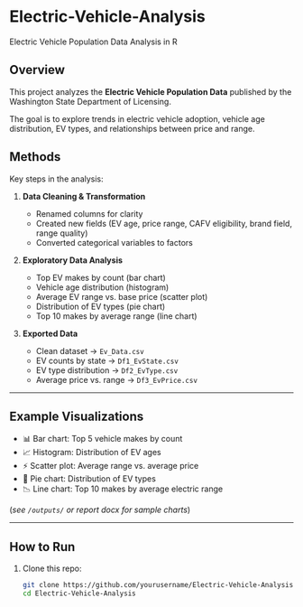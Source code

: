 # Electric-Vehicle-Analysis
Electric Vehicle Population Data Analysis in R

## Overview
This project analyzes the **Electric Vehicle Population Data** published by the Washington State Department of Licensing.  

The goal is to explore trends in electric vehicle adoption, vehicle age distribution, EV types, and relationships between price and range.


## Methods
Key steps in the analysis:
1. **Data Cleaning & Transformation**
   - Renamed columns for clarity
   - Created new fields (EV age, price range, CAFV eligibility, brand field, range quality)
   - Converted categorical variables to factors  

2. **Exploratory Data Analysis**
   - Top EV makes by count (bar chart)
   - Vehicle age distribution (histogram)
   - Average EV range vs. base price (scatter plot)
   - Distribution of EV types (pie chart)
   - Top 10 makes by average range (line chart)

3. **Exported Data**
   - Clean dataset → `Ev_Data.csv`
   - EV counts by state → `Df1_EvState.csv`
   - EV type distribution → `Df2_EvType.csv`
   - Average price vs. range → `Df3_EvPrice.csv`

---

## Example Visualizations
- 📊 Bar chart: Top 5 vehicle makes by count  
- 📈 Histogram: Distribution of EV ages  
- ⚡ Scatter plot: Average range vs. average price  
- 🥧 Pie chart: Distribution of EV types  
- 📉 Line chart: Top 10 makes by average electric range  

(*see `/outputs/` or report docx for sample charts*)

---

## How to Run
1. Clone this repo:
   ```bash
   git clone https://github.com/yourusername/Electric-Vehicle-Analysis.git
   cd Electric-Vehicle-Analysis
